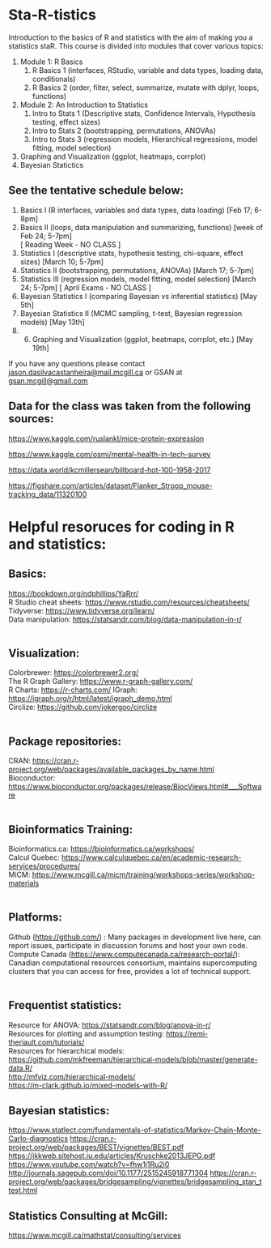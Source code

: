 # Sta-R-tistics
Introduction to the basics of R and statistics with the aim of making you a statistics staR. This course is divided into modules that cover various topics: 

1. Module 1: R Basics 
      1. R Basics 1 (interfaces, RStudio, variable and data types, loading data, conditionals)
      2. R Basics 2 (order, filter, select, summarize, mutate with dplyr, loops, functions)
2. Module 2: An Introduction to Statistics 
      1. Intro to Stats 1 (Descriptive stats, Confidence Intervals, Hypothesis testing, effect sizes)
      2. Intro to Stats 2 (bootstrapping, permutations, ANOVAs)
      3. Intro to Stats 3 (regression models, Hierarchical regressions, model fitting, model selection)
4. Graphing and Visualization (ggplot, heatmaps, corrplot)
5. Bayesian Statictics   

## See the tentative schedule below: 

1) Basics I (R interfaces, variables and data types, data loading) [Feb 17; 6-8pm]
2) Basics II (loops, data manipulation and summarizing, functions) [week of Feb 24; 5-7pm]<br>
[ Reading Week - NO CLASS ]<br>
3) Statistics I (descriptive stats, hypothesis testing, chi-square, effect sizes) [March 10; 5-7pm]
4) Statistics II (bootstrapping, permutations, ANOVAs) [March 17; 5-7pm]
5) Statistics III (regression models, model fitting, model selection) [March 24; 5-7pm]
[ April Exams - NO CLASS ]<br>
6) Bayesian Statistics I (comparing Bayesian vs inferential statistics) [May 5th]
7) Bayesian Statistics II (MCMC sampling, t-test, Bayesian regression models) [May 13th]
8) 6) Graphing and Visualization (ggplot, heatmaps, corrplot, etc.) [May 19th]<br>


If you have any questions please contact jason.dasilvacastanheira@mail.mcgill.ca or GSAN at gsan.mcgill@gmail.com


## Data for the class was taken from the following sources:

https://www.kaggle.com/ruslankl/mice-protein-expression

https://www.kaggle.com/osmi/mental-health-in-tech-survey

https://data.world/kcmillersean/billboard-hot-100-1958-2017

https://figshare.com/articles/dataset/Flanker_Stroop_mouse-tracking_data/11320100 


# Helpful resoruces for coding in R and statistics: 

## Basics: <br> 
https://bookdown.org/ndphillips/YaRrr/ <br>
R Studio cheat sheets: https://www.rstudio.com/resources/cheatsheets/ <br>
Tidyverse: https://www.tidyverse.org/learn/ <br>
Data manipulation: https://statsandr.com/blog/data-manipulation-in-r/<br> <br>
## Visualization: <br>
Colorbrewer: https://colorbrewer2.org/ <br>
The R Graph Gallery: https://www.r-graph-gallery.com/ <br>
R Charts: https://r-charts.com/
IGraph: https://igraph.org/r/html/latest/igraph_demo.html <br>
Circlize: https://github.com/jokergoo/circlize <br> <br>
## Package repositories:  <br>
CRAN: https://cran.r-project.org/web/packages/available_packages_by_name.html <br>
Bioconductor: https://www.bioconductor.org/packages/release/BiocViews.html#___Software <br><br>
## Bioinformatics Training:  <br>
Bioinformatics.ca: https://bioinformatics.ca/workshops/ <br>
Calcul Quebec: https://www.calculquebec.ca/en/academic-research-services/procedures/ <br>
MiCM: https://www.mcgill.ca/micm/training/workshops-series/workshop-materials <br> <br>
## Platforms: <br>
Github (https://github.com/) : Many packages in development live here, can report issues, participate in discussion forums and host your own code. <br>
Compute Canada (https://www.computecanada.ca/research-portal/): Canadian computational resources consortium, maintains supercomputing clusters that you can access for free, provides a lot of technical support.   <br> <br>

## Frequentist statistics:<br>
Resource for ANOVA: https://statsandr.com/blog/anova-in-r/ <br>
Resources for plotting and assumption testing: https://remi-theriault.com/tutorials/ <br>
Resources for hierarchical models: https://github.com/mkfreeman/hierarchical-models/blob/master/generate-data.R/<br>
http://mfviz.com/hierarchical-models/ <br>
 https://m-clark.github.io/mixed-models-with-R/<br>
## Bayesian statistics:<br>
https://www.statlect.com/fundamentals-of-statistics/Markov-Chain-Monte-Carlo-diagnostics
https://cran.r-project.org/web/packages/BEST/vignettes/BEST.pdf
https://jkkweb.sitehost.iu.edu/articles/Kruschke2013JEPG.pdf
https://www.youtube.com/watch?v=fhw1j1Ru2i0
http://journals.sagepub.com/doi/10.1177/2515245918771304
https://cran.r-project.org/web/packages/bridgesampling/vignettes/bridgesampling_stan_ttest.html

## Statistics Consulting at McGill: <br> 
https://www.mcgill.ca/mathstat/consulting/services

